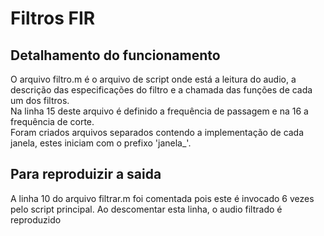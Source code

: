 # Filtros FIR

## Detalhamento do funcionamento
O arquivo filtro.m é o arquivo de script onde está a leitura do audio, a descrição das especificações do filtro e a chamada das funções de cada um dos filtros. <br>
Na linha 15 deste arquivo é definido a frequência de passagem e na 16 a frequência de corte. <br>
Foram criados arquivos separados contendo a implementação de cada janela, estes iniciam com o prefixo 'janela_'. <br>

## Para reproduizir a saida

A linha 10 do arquivo filtrar.m foi comentada pois este é invocado 6 vezes pelo script principal. Ao descomentar esta linha, o audio filtrado é reproduzido
